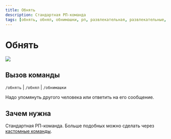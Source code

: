 ```yaml
---
title: Обнять
description: Стандартная РП-команда
tags: [обнять, обнял, обнимашки, рп, развлекательная, развлекательные, амино, amino, команда, команды]
---
```


# Обнять

![](https://img.shields.io/badge/тип_команды-развлекательная-blue?style=for-the-badge)

## Вызов команды

`/обнять` | `/обнял` | `/обнимашки`

Надо упомянуть другого человека или ответить на его сообщение.

## Зачем нужна

Стандартная РП-команда. Больше подобных можно сделать через [кастомные команды](./custom_command.md).
